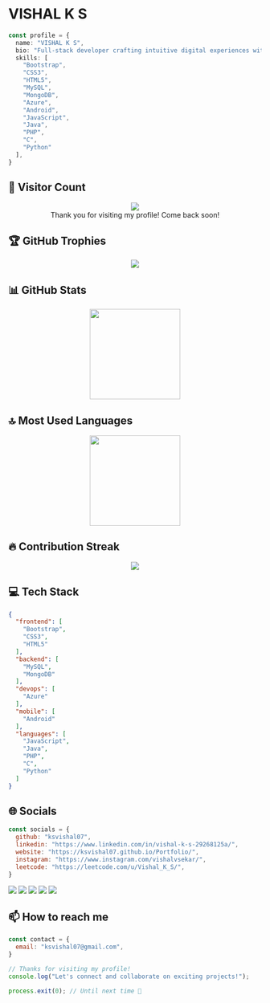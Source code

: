 # VISHAL K S

```typescript
const profile = {
  name: "VISHAL K S",
  bio: "Full-stack developer crafting intuitive digital experiences with creativity and precision 🚀 Always building, always evolving.",
  skills: [
    "Bootstrap",
    "CSS3",
    "HTML5",
    "MySQL",
    "MongoDB",
    "Azure",
    "Android",
    "JavaScript",
    "Java",
    "PHP",
    "C",
    "Python"
  ],
}
```

## 👀 Visitor Count

<!-- ⚠️ Important: Replace 'ksvishal07' with your actual GitHub username in the URL below -->
<p align="center">
  <img src="https://profile-counter.glitch.me/ksvishal07/count.svg" />
  <br>Thank you for visiting my profile! Come back soon!
</p>

## 🏆 GitHub Trophies

<!-- ⚠️ Important: Replace 'ksvishal07' with your actual GitHub username in the URL below -->
<p align="center">
  <img src="https://github-profile-trophy.vercel.app/?username=ksvishal07&theme=onedark&column=7&margin-w=15&margin-h=15" />
</p>

## 📊 GitHub Stats

<!-- ⚠️ Important: Replace 'ksvishal07' with your actual GitHub username in the URL below -->
<div align="center">
  <img height="180em" src="https://github-readme-stats.vercel.app/api?username=ksvishal07&show_icons=true&theme=dark&include_all_commits=true&count_private=true"/>
</div>

## 🔝 Most Used Languages

<!-- ⚠️ Important: Replace 'ksvishal07' with your actual GitHub username in the URL below -->
<div align="center">
  <img height="180em" src="https://github-readme-stats.vercel.app/api/top-langs/?username=ksvishal07&layout=compact&langs_count=10&theme=dark"/>
</div>

## 🔥 Contribution Streak

<!-- ⚠️ Important: Replace 'ksvishal07' with your actual GitHub username in the URL below -->
<div align="center">
  <img src="https://github-readme-streak-stats.herokuapp.com/?user=ksvishal07&theme=dark&hide_border=false" />
</div>

## 💻 Tech Stack

```json
{
  "frontend": [
    "Bootstrap",
    "CSS3",
    "HTML5"
  ],
  "backend": [
    "MySQL",
    "MongoDB"
  ],
  "devops": [
    "Azure"
  ],
  "mobile": [
    "Android"
  ],
  "languages": [
    "JavaScript",
    "Java",
    "PHP",
    "C",
    "Python"
  ]
}
```

## 🌐 Socials

```javascript
const socials = {
  github: "ksvishal07",
  linkedin: "https://www.linkedin.com/in/vishal-k-s-29268125a/",
  website: "https://ksvishal07.github.io/Portfolio/",
  instagram: "https://www.instagram.com/vishalvsekar/",
  leetcode: "https://leetcode.com/u/Vishal_K_S/",
}
```

<div>
<a href="https://www.linkedin.com/in/vishal-k-s-29268125a/"><img src="https://img.shields.io/badge/linkedin-%23000000.svg?style=for-the-badge&logo=linkedin&logoColor=white" /></a> <a href="https://ksvishal07.github.io/Portfolio/"><img src="https://img.shields.io/badge/website-%23000000.svg?style=for-the-badge&logo=website&logoColor=white" /></a> <a href="https://github.com/ksvishal07"><img src="https://img.shields.io/badge/github-%23000000.svg?style=for-the-badge&logo=github&logoColor=white" /></a> <a href="https://www.instagram.com/vishalvsekar/"><img src="https://img.shields.io/badge/instagram-%23000000.svg?style=for-the-badge&logo=instagram&logoColor=white" /></a> <a href="https://leetcode.com/u/Vishal_K_S/"><img src="https://img.shields.io/badge/leetcode-%23000000.svg?style=for-the-badge&logo=leetcode&logoColor=white" /></a> 
</div>

## 📫 How to reach me

```javascript
const contact = {
  email: "ksvishal07@gmail.com",
}
```

```typescript
// Thanks for visiting my profile!
console.log("Let's connect and collaborate on exciting projects!");

process.exit(0); // Until next time 👋
```
